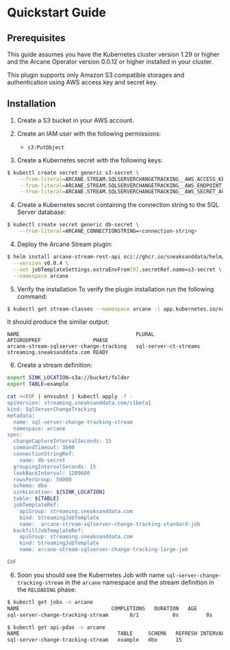 ﻿# Quickstart Guide

## Prerequisites

This guide assumes you have the Kubernetes cluster version 1.29 or higher and the Arcane Operator version
0.0.12 or higher installed in your cluster.

This plugin supports only Amazon S3 compatible storages and authentication using AWS access key and secret key.

## Installation

1. Create a S3 bucket in your AWS account.
2. Create an IAM user with the following permissions:
    - `s3:PutObject`

3. Create a Kubernetes secret with the following keys:
```bash
$ kubectl create secret generic s3-secret \
    --from-literal=ARCANE.STREAM.SQLSERVERCHANGETRACKING__AWS_ACCESS_KEY_ID=<access-key-id> \
    --from-literal=ARCANE.STREAM.SQLSERVERCHANGETRACKING__AWS_ENDPOINT_URL=https://s3.<region>.amazonaws.com \
    --from-literal=ARCANE.STREAM.SQLSERVERCHANGETRACKING__AWS_SECRET_ACCESS_KEY=<access-key-secret>
 ``` 

4. Create a Kubernetes secret containing the connection string to the SQL Server database:
```bash
$ kubectl create secret generic db-secret \
    --from-literal=ARCANE_CONNECTIONSTRING=<connection-string>
 ``` 

4. Deploy the Arcane Stream plugin:
```bash
$ helm install arcane-stream-rest-api oci://ghcr.io/sneaksanddata/helm/arcane-stream-sqlserver-change-tracking \
  --version v0.0.4 \
  --set jobTemplateSettings.extraEnvFrom[0].secretRef.name=s3-secret \
  --namespace arcane
```

5. Verify the installation
To verify the plugin installation run the following command:
```bash
$ kubectl get stream-classes --namespace arcane -l app.kubernetes.io/name=arcane-stream-sqlserver-change-tracking
```
It should produce the similar output:
```
NAME                                      PLURAL                  APIGROUPREF                 PHASE
arcane-stream-sqlserver-change-tracking   sql-server-ct-streams   streaming.sneaksanddata.com READY
```

6. Create a stream definition:
```bash
export SINK_LOCATION=s3a://bucket/folder
export TABLE=example

cat <<EOF | envsubst | kubectl apply -f -
apiVersion: streaming.sneaksanddata.com/v1beta1
kind: SqlServerChangeTracking
metadata:
  name: sql-server-change-tracking-stream
  namespace: arcane
spec:
  changeCaptureIntervalSeconds: 15
  commandTimeout: 3600
  connectionStringRef:
    name: db-secret
  groupingIntervalSeconds: 15
  lookBackInterval: 1209600
  rowsPerGroup: 50000
  schema: dbo
  sinkLocation: ${SINK_LOCATION}
  table: ${TABLE}
  jobTemplateRef:
    apiGroup: streaming.sneaksanddata.com
    kind: StreamingJobTemplate
    name:  arcane-stream-sqlserver-change-tracking-standard-job
  backfillJobTemplateRef:
    apiGroup: streaming.sneaksanddata.com
    kind: StreamingJobTemplate
    name: arcane-stream-sqlserver-change-tracking-large-job

EOF
```

6. Soon you should see the Kubernetes Job with name `sql-server-change-tracking-stream` in the `arcane` namespace and the stream definition in the `RELOADING` phase:
```bash
$ kubectl get jobs -n arcane
NAME                              COMPLETIONS   DURATION   AGE
sql-server-change-tracking-stream       0/1           0s         0s

$ kubectl get api-pdas -n arcane 
NAME                                TABLE     SCHEMA   REFRESH INTERVAL   SINK LOCATION       PHASE
sql-server-change-tracking-stream   example   dbo      15                 s3a://bucket/folder RELOADING
```
